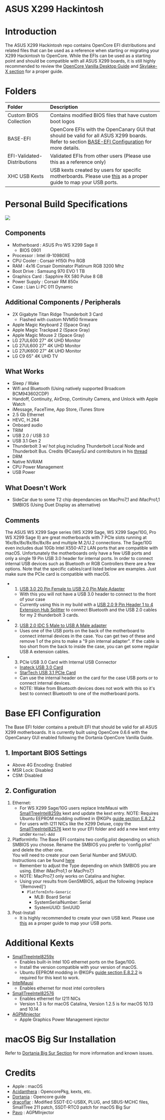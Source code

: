 # ASUS X299 Hackintosh

# Introduction
The ASUS X299 Hackintosh repo contains OpenCore EFI distributions and related files that can be used as a reference when starting or migrating your X299 Hackintosh to OpenCore.  While the EFIs can be used as a starting point and should be compatible with all ASUS X299 boards, it is still highly recommended to review the [OpenCore Vanilla Desktop Guide](https://dortania.github.io/OpenCore-Install-Guide/) and [Skylake-X section](https://dortania.github.io/OpenCore-Install-Guide/config-HEDT/skylake-x.html) for a proper guide.

# Folders
| Folder | Description |
| :------------- | :---------- |
| Custom BIOS Collection | Contains modified BIOS files that have custom boot logos |
| BASE-EFI | OpenCore EFIs with the OpenCanary GUI that should be valid for all ASUS X299 boards.  Refer to section [BASE-EFI Configuration](https://github.com/shinoki7/Asus-X299-Hackintosh#base-efi-configuration) for more details. |
| EFI-Validated-Distributions | Validated EFIs from other users (Please use this as a reference only) | 
| XHC USB Kexts | USB kexts created by users for specific motherboards.  Please use [this](https://dortania.github.io/USB-Map-Guide/) as a proper guide to map your USB ports. |

# Personal Build Specifications
![](/Images/aboutthismac.png)
## Components
* Motherboard : ASUS Pro WS X299 Sage II
    * BIOS 0901
* Processor : Intel i9-10980XE
* CPU Cooler : Corsair H150i Pro RGB
* RAM : 4x16 Corsair Dominator Platinum RGB 3200 Mhz
* Boot Drive : Samsung 970 EVO 1 TB
* Graphics Card : Sapphire RX 580 Pulse 8 GB
* Power Supply : Corsair RM 850x
* Case : Lian Li PC 011 Dynamic

## Additional Components / Peripherals
* 2X Gigabyte Titan Ridge Thunderbolt 3 Card 
    * Flashed with custom NVM50 firmware
* Apple Magic Keyboard 2 (Space Gray)
* Apple Magic Trackpad 2 (Space Gray)
* Apple Magic Mouse 2 (Space Gray)
* LG 27UL600 27" 4K UHD Monitor
* LG 27UL600 27" 4K UHD Monitor
* LG 27UK600 27" 4K UHD Monitor
* LG C9 65" 4K UHD TV

## What Works
* Sleep / Wake
* Wifi and Bluetooth (Using natively supported Broadcom BCM943602CDP)
* Handoff, Continuity, AirDrop, Continuity Camera, and Unlock with Apple Watch
* iMessage, FaceTime, App Store, iTunes Store
* 2.5 Gb Ethernet
* HEVC, H.264
* Onboard audio
* TRIM
* USB 2.0 / USB 3.0
* USB 3.1 Gen 2
* Thunderbolt 3 w/ hot plug including Thunderbolt Local Node and Thunderbolt Bus. Credits @CaseySJ and contributors in his [thread](https://www.tonymacx86.com/threads/success-gigabyte-designare-z390-thunderbolt-3-i7-9700k-amd-rx-580.267551/)
* DRM
* Native NVRAM
* CPU Power Management
* USB Power

## What Doesn't Work
* SideCar due to some T2 chip dependancies on MacPro7,1 and iMacPro1,1 SMBIOS (Using Duet Display as alternative)

## Comments
The ASUS WS X299 Sage series (WS X299 Sage, WS X299 Sage/10G, Pro WS X299 Sage II) are great motherboards with 7 PCIe slots running at 16x/8x/8x/8x/8x/8x/8x and multiple M.2/U.2 connections.  The Sage/10G even includes dual 10Gb Intel X550-AT2 LAN ports that are compatible with macOS. Unfortunately the motherboards only have a few USB ports and only a single 19 Pin USB 3.0 header for internal ports.  In order to connect internal USB devices such as Bluetooth or RGB Controllers there are a few options.  Note that the specific cables/card listed below are examples.  Just make sure the PCIe card is compatible with macOS.
* 1. [USB 3.0 20 Pin Female to USB 2.0 Pin Male Adapter](https://www.amazon.com/gp/product/B01MFB04JP/ref=ppx_yo_dt_b_search_asin_title?ie=UTF8&psc=1)
    * With this you will not have a USB 3.0 header to connect to the front of your case
    * Currently using this in my build with a [USB 2.0 9 Pin Header 1 to 4 Extension Hub Splitter](https://www.amazon.com/gp/product/B085KVH16T/ref=ppx_yo_dt_b_search_asin_title?ie=UTF8&psc=1) to connect Bluetooth and the USB 2.0 cables for my 2 thunderbolt 3 cards.
* 2. [USB 2.0 IDC 5 Male to USB A Male adapter](https://www.amazon.com/gp/product/B000V6WD8A/ref=ppx_yo_dt_b_search_asin_title?ie=UTF8&psc=1)
    * Uses one of the USB ports on the back of the motherboard to connect internal devices in the case.  You can get two of these and remove 1 of the pins to make a "9 pin internal adapter".  If the cable is too short from the back to inside the case, you can get some regular USB A extension cables.
* 3. PCIe USB 3.0 Card with Internal USB Connector
    * [Inateck USB 3.0 Card](https://www.amazon.com/Inateck-Express-Controller-Internal-Connector/dp/B00JFR2H64/ref=sr_1_3?dchild=1&keywords=inateck+pcie+card&qid=1592455853&s=electronics&sr=1-3)
    * [StarTech USB 3.1 PCIe Card](https://www.amazon.com/gp/product/B01I39D15A/ref=ppx_yo_dt_b_search_asin_title?ie=UTF8&psc=1)
    * Can use the internal header on the card for the case USB ports or to connect internal devices.
    * NOTE: Wake from Bluetooth devices does not work with this so it's best to connect Bluetooth to one of the motherboard ports.

# Base EFI Configuration
The Base EFI folder contains a prebuilt EFI that should be valid for all ASUS X299 motherboards.  It is currently built using OpenCore 0.6.6 with the OpenCanary GUI enabled following the Dortania OpenCore Vanilla Guide.

## 1. Important BIOS Settings
* Above 4G Encoding: Enabled
* MSR Lock: Disabled
* CSM: Disabled

## 2. Configuration
1. Ethernet: 
    * For WS X299 Sage/10G users replace IntelMausi with [SmallTreeIntel8259x](https://small-tree.com/support/downloads/10-gigabit-ethernet-driver-download-page/) kext and update the kext entry.  NOTE: Requires Ubuntu EEPROM modding outlined in @KGPs [guide section E.8.2.2](https://www.tonymacx86.com/threads/how-to-build-your-own-imac-pro-successful-build-extended-guide.229353/)
    * For users with I211 NICs like the X299 Deluxe, copy the [SmallTreeIntel82576](https://github.com/khronokernel/SmallTree-I211-AT-patch/releases) kext to your EFI folder and add a new kext entry under `Kernel-Add`
2. PlatformInfo: 
    The Base EFI contains two config.plist depending on which SMBIOS you choose.  Rename the SMBIOS you prefer to 'config.plist' and delete the other one.  
    You will need to create your own Serial Number and SMUUID.  Instructions can be found [here](https://dortania.github.io/OpenCore-Desktop-Guide/config-HEDT/skylake-x.html#platforminfo)
    * Remember to adjust the Type depending on which SMBIOS you are using.  Either iMacPro1,1 or MacPro7,1
    * NOTE: MacPro7,1 only works on Catalina and higher.
    * Using your results from GenSMBIOS, adjust the following (replace '[Removed]')
        * `PlatformInfo-Generic`
            * MLB: Board Serial
            * SystemSerialNumber: Serial
            * SystemUUID: SmUUID
3. Post-Install
    * It is highly recommended to create your own USB kext. Please use [this](https://dortania.github.io/USB-Map-Guide/) as a proper guide to map your USB ports.

# Additional Kexts
* [SmallTreeIntel8259x](https://small-tree.com/support/downloads/10-gigabit-ethernet-driver-download-page/) 
  * Enables built-in Intel 10G ethernet ports on the Sage/10G.
  * Install the version compatible with your version of macOS.
  * Ubuntu EEPROM modding in @KGPs [guide section E.8.2.2](https://www.tonymacx86.com/threads/how-to-build-your-own-imac-pro-successful-build-extended-guide.229353/) is required for this kext to work.
* [IntelMausi](https://github.com/acidanthera/IntelMausi/releases)
  * Enables ethernet for most intel controllers
* [SmallTreeIntel82576](https://github.com/khronokernel/SmallTree-I211-AT-patch/releases)
  * Enables ethernet for I211 NICs
  * Version 1.3 is for macOS Catalina, Version 1.2.5 is for macOS 10.13 and 10.14
* [AGPMInjector](https://github.com/Pavo-IM/AGPMInjector) 
  * Apple Graphics Power Management injector
  
# macOS Big Sur Installation
Refer to [Dortania Big Sur Section](https://dortania.github.io/OpenCore-Install-Guide/extras/big-sur/) for more information and known issues.

# Credits
* Apple : macOS
* [Acidanthera](https://github.com/acidanthera) : OpencorePkg, kexts, etc.
* [Dortania](https://github.com/dortania) : Opencore guide
* [dracoflar](https://github.com/khronokernel) : Modified SSDT-EC-USBX, PLUG, and SBUS-MCHC files, SmallTree 211 patch, SSDT-RTC0 patch for macOS Big Sur
* [Pavo](https://github.com/Pavo-IM) : AGPMInjector

